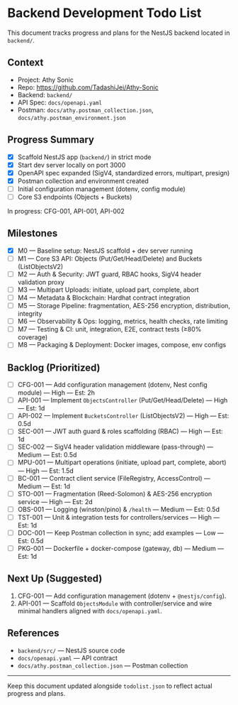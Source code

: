 # Backend Development Todo List

This document tracks progress and plans for the NestJS backend located in `backend/`.

## Context
- Project: Athy Sonic
- Repo: https://github.com/TadashiJei/Athy-Sonic
- Backend: `backend/`
- API Spec: `docs/openapi.yaml`
- Postman: `docs/athy.postman_collection.json`, `docs/athy.postman_environment.json`

## Progress Summary
- [x] Scaffold NestJS app (`backend/`) in strict mode
- [x] Start dev server locally on port 3000
- [x] OpenAPI spec expanded (SigV4, standardized errors, multipart, presign)
- [x] Postman collection and environment created
- [ ] Initial configuration management (dotenv, config module)
- [ ] Core S3 endpoints (Objects + Buckets)

In progress: CFG-001, API-001, API-002

## Milestones
- [x] M0 — Baseline setup: NestJS scaffold + dev server running
- [ ] M1 — Core S3 API: Objects (Put/Get/Head/Delete) and Buckets (ListObjectsV2)
- [ ] M2 — Auth & Security: JWT guard, RBAC hooks, SigV4 header validation proxy
- [ ] M3 — Multipart Uploads: initiate, upload part, complete, abort
- [ ] M4 — Metadata & Blockchain: Hardhat contract integration
- [ ] M5 — Storage Pipeline: fragmentation, AES-256 encryption, distribution, integrity
- [ ] M6 — Observability & Ops: logging, metrics, health checks, rate limiting
- [ ] M7 — Testing & CI: unit, integration, E2E, contract tests (≥80% coverage)
- [ ] M8 — Packaging & Deployment: Docker images, compose, env configs

## Backlog (Prioritized)
- [ ] CFG-001 — Add configuration management (dotenv, Nest config module) — High — Est: 2h
- [ ] API-001 — Implement `ObjectsController` (Put/Get/Head/Delete) — High — Est: 1d
- [ ] API-002 — Implement `BucketsController` (ListObjectsV2) — High — Est: 0.5d
- [ ] SEC-001 — JWT auth guard & roles scaffolding (RBAC) — High — Est: 1d
- [ ] SEC-002 — SigV4 header validation middleware (pass-through) — Medium — Est: 0.5d
- [ ] MPU-001 — Multipart operations (initiate, upload part, complete, abort) — High — Est: 1.5d
- [ ] BC-001 — Contract client service (FileRegistry, AccessControl) — Medium — Est: 1d
- [ ] STO-001 — Fragmentation (Reed-Solomon) & AES-256 encryption service — High — Est: 2d
- [ ] OBS-001 — Logging (winston/pino) & `/health` — Medium — Est: 0.5d
- [ ] TST-001 — Unit & integration tests for controllers/services — High — Est: 1d
- [ ] DOC-001 — Keep Postman collection in sync; add examples — Low — Est: 0.5d
- [ ] PKG-001 — Dockerfile + docker-compose (gateway, db) — Medium — Est: 1d

## Next Up (Suggested)
1. CFG-001 — Add configuration management (dotenv + `@nestjs/config`).
2. API-001 — Scaffold `ObjectsModule` with controller/service and wire minimal handlers aligned with `docs/openapi.yaml`.

## References
- `backend/src/` — NestJS source code
- `docs/openapi.yaml` — API contract
- `docs/athy.postman_collection.json` — Postman collection

---
Keep this document updated alongside `todolist.json` to reflect actual progress and plans.
